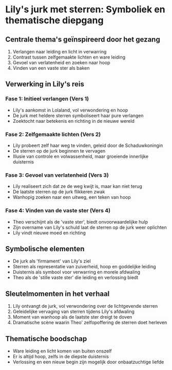 # Lily's jurk met sterren: Symboliek en thematische diepgang




## Centrale thema's geïnspireerd door het gezang
1. Verlangen naar leiding en licht in verwarring
2. Contrast tussen zelfgemaakte lichten en ware leiding
3. Gevoel van verlatenheid en zoeken naar hoop
4. Vinden van een vaste ster als baken

## Verwerking in Lily's reis

### Fase 1: Initieel verlangen (Vers 1)
- Lily's aankomst in Lolaland, vol verwondering en hoop
- De jurk met heldere sterren symboliseert haar pure verlangen
- Zoektocht naar betekenis en richting in de nieuwe wereld

### Fase 2: Zelfgemaakte lichten (Vers 2)
- Lily probeert zelf haar weg te vinden, geleid door de Schaduwkoningin
- De sterren op de jurk beginnen te vervagen
- Illusie van controle en volwassenheid, maar groeiende innerlijke duisternis

### Fase 3: Gevoel van verlatenheid (Vers 3)
- Lily realiseert zich dat ze de weg kwijt is, maar kan niet terug
- De laatste sterren op de jurk flikkeren zwak
- Wanhopig zoeken naar een uitweg, een teken van hoop

### Fase 4: Vinden van de vaste ster (Vers 4)
- Theo verschijnt als de 'vaste ster', biedt onvoorwaardelijke hulp
- Zijn overname van Lily's schuld laat de sterren op de jurk weer oplichten
- Lily vindt nieuwe moed en richting

## Symbolische elementen
- De jurk als 'firmament' van Lily's ziel
- Sterren als representatie van zuiverheid, hoop en goddelijke leiding
- Duisternis als symbool voor verwarring en morele afdwaling
- Theo als de 'stille vaste ster' die leiding en verlossing biedt

## Sleutelmomenten in het verhaal
1. Lily ontvangt de jurk, vol verwondering over de lichtgevende sterren
2. Geleidelijke vervaging van sterren tijdens Lily's afdwaling
3. Moment van wanhoop als de laatste ster dreigt te doven
4. Dramatische scène waarin Theo' zelfopoffering de sterren doet herleven

## Thematische boodschap
- Ware leiding en licht komen van buiten onszelf
- Er is altijd hoop, zelfs in de diepste duisternis
- Verlossing en een nieuw begin zijn mogelijk door onbaatzuchtige liefde